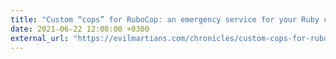 ```yaml
---
title: "Custom “cops” for RuboCop: an emergency service for your Ruby code"
date: 2021-06-22 12:00:00 +0300
external_url: "https://evilmartians.com/chronicles/custom-cops-for-rubocop-an-emergency-service-for-your-codebase"
---
```

